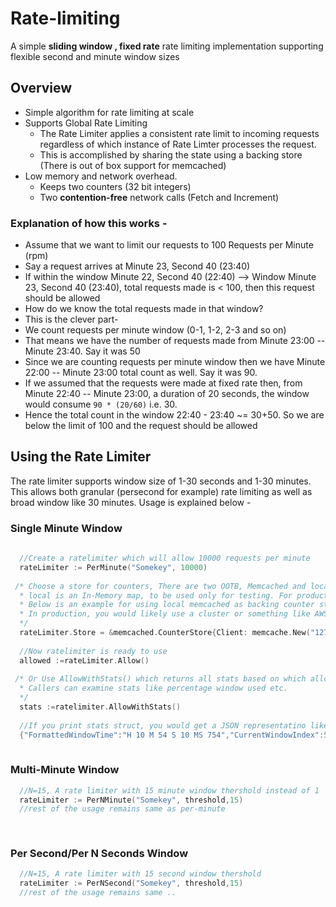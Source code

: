 # Rate-limiting
A simple __sliding window , fixed rate__ rate limiting implementation supporting flexible second and minute window sizes

## Overview
* Simple algorithm for rate limiting at scale
* Supports Global Rate Limiting 
    * The Rate Limiter applies a consistent rate limit to incoming requests regardless of which instance of Rate Limter processes the request. 
    * This is accomplished by sharing the state using a backing store (There is out of box support for memcached)
* Low memory and network overhead. 
    * Keeps two counters (32 bit integers) 
    * Two __contention-free__ network calls (Fetch and Increment)


### Explanation of how this works -
* Assume that we want to limit our requests to 100 Requests per Minute (rpm)
* Say a request arrives at Minute 23, Second 40 (23:40)
* If within the window Minute 22, Second 40 (22:40) --> Window Minute 23, Second 40 (23:40), total requests made is < 100, then this request should be allowed
* How do we know the total requests made in that window?
* This is the clever part-
* We count requests per minute window (0-1, 1-2, 2-3 and so on)
* That means we have the number of requests made from Minute 23:00 -- Minute 23:40. Say it was 50
* Since we are counting requests per minute window then we have Minute 22:00 -- Minute 23:00 total count as well. Say it was 90. 
* If we assumed that the requests were made at fixed rate then, from Minute 22:40 -- Minute 23:00, a duration of 20 seconds, the window would consume `90 * (20/60)` i.e. 30.
* Hence the total count in the window 22:40 - 23:40 ~= 30+50. So we are below the limit of 100 and the request should be allowed

## Using the Rate Limiter
The rate limiter supports window size of 1-30 seconds and 1-30 minutes. This allows both granular (persecond for example) rate limiting as well as broad window like 30 minutes. Usage is explained below -

### Single Minute Window
```go
  
  //Create a ratelimiter which will allow 10000 requests per minute
  rateLimiter := PerMinute("Somekey", 10000)
  
 /* Choose a store for counters, There are two OOTB, Memcached and local.
  * local is an In-Memory map, to be used only for testing. For production use Memcached. Its proven to work at scale.
  * Below is an example for using local memcached as backing counter store. 
  * In production, you would likely use a cluster or something like AWS Elasticache
  */
  rateLimiter.Store = &memcached.CounterStore{Client: memcache.New("127.0.0.1:11211")}
  
  //Now ratelimiter is ready to use
  allowed :=rateLimiter.Allow()
  
 /* Or Use AllowWithStats() which returns all stats based on which allow/deny flag was set by the rate limiter
  * Callers can examine stats like percentage window used etc.
  */
  stats :=ratelimiter.AllowWithStats()
  
  //If you print stats struct, you would get a JSON representatino like below 
  {"FormattedWindowTime":"H 10 M 54 S 10 MS 754","CurrentWindowIndex":54,"CurrentCounter":51,"PreviousWindowIndex":53,"PreviousWindowUsedPercent":0.8333333,"PreviousWindowUseCount":0,"RollingCounter":51,"Allow":false}
  
```

### Multi-Minute Window
```go
  //N=15, A rate limiter with 15 minute window thershold instead of 1
  rateLimiter := PerNMinute("Somekey", threshold,15)
  //rest of the usage remains same as per-minute
  
  
```
### Per Second/Per N Seconds Window
```go
  //N=15, A rate limiter with 15 second window thershold
  rateLimiter := PerNSecond("Somekey", threshold,15)
  //rest of the usage remains same ..
  
  
```
